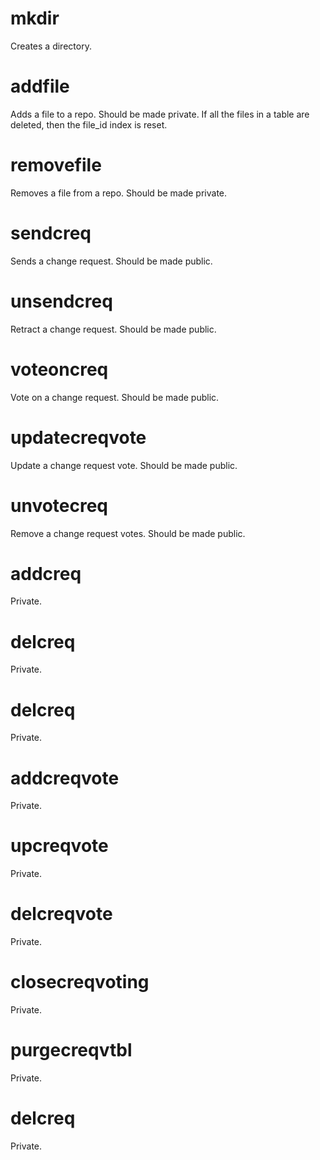 <h1 class="contract">mkdir</h1>
Creates a directory.
<h1 class="contract">addfile</h1>
Adds a file to a repo. Should be made private.
If all the files in a table are deleted, then the file_id index is reset.
<h1 class="contract">removefile</h1>
Removes a file from a repo. Should be made private.
<h1 class="contract">sendcreq</h1>
Sends a change request. Should be made public.
<h1 class="contract">unsendcreq</h1>
Retract a change request. Should be made public.
<h1 class="contract">voteoncreq</h1>
Vote on a change request. Should be made public.
<h1 class="contract">updatecreqvote</h1>
Update a change request vote. Should be made public.
<h1 class="contract">unvotecreq</h1>
Remove a change request votes. Should be made public.
<h1 class="contract">addcreq</h1>
Private.
<h1 class="contract">delcreq</h1>
Private.
<h1 class="contract">delcreq</h1>
Private.
<h1 class="contract">addcreqvote</h1>
Private.
<h1 class="contract">upcreqvote</h1>
Private.
<h1 class="contract">delcreqvote</h1>
Private.
<h1 class="contract">closecreqvoting</h1>
Private.
<h1 class="contract">purgecreqvtbl</h1>
Private.
<h1 class="contract">delcreq</h1>
Private.

